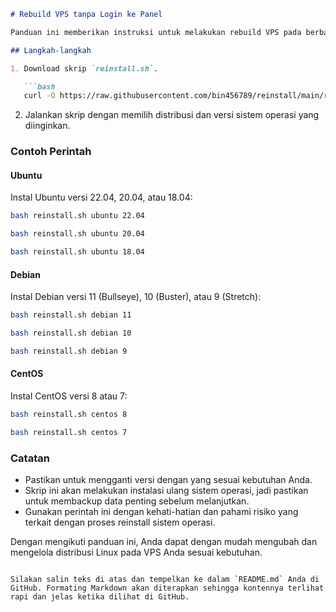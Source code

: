 ```markdown
# Rebuild VPS tanpa Login ke Panel

Panduan ini memberikan instruksi untuk melakukan rebuild VPS pada berbagai distribusi Linux tanpa perlu login ke panel. Anda dapat mengunduh dan menjalankan skrip yang disediakan untuk memulai proses.

## Langkah-langkah

1. Download skrip `reinstall.sh`.

   ```bash
   curl -O https://raw.githubusercontent.com/bin456789/reinstall/main/reinstall.sh
   ```

2. Jalankan skrip dengan memilih distribusi dan versi sistem operasi yang diinginkan.

### Contoh Perintah

#### Ubuntu

Instal Ubuntu versi 22.04, 20.04, atau 18.04:

```bash
bash reinstall.sh ubuntu 22.04
```

```bash
bash reinstall.sh ubuntu 20.04
```

```bash
bash reinstall.sh ubuntu 18.04
```

#### Debian

Instal Debian versi 11 (Bullseye), 10 (Buster), atau 9 (Stretch):

```bash
bash reinstall.sh debian 11
```

```bash
bash reinstall.sh debian 10
```

```bash
bash reinstall.sh debian 9
```

#### CentOS

Instal CentOS versi 8 atau 7:

```bash
bash reinstall.sh centos 8
```

```bash
bash reinstall.sh centos 7
```

### Catatan

- Pastikan untuk mengganti versi dengan yang sesuai kebutuhan Anda.
- Skrip ini akan melakukan instalasi ulang sistem operasi, jadi pastikan untuk membackup data penting sebelum melanjutkan.
- Gunakan perintah ini dengan kehati-hatian dan pahami risiko yang terkait dengan proses reinstall sistem operasi.

Dengan mengikuti panduan ini, Anda dapat dengan mudah mengubah dan mengelola distribusi Linux pada VPS Anda sesuai kebutuhan.
```

Silakan salin teks di atas dan tempelkan ke dalam `README.md` Anda di GitHub. Formating Markdown akan diterapkan sehingga kontennya terlihat rapi dan jelas ketika dilihat di GitHub.
